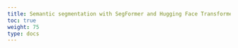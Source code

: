 ```yaml
---
title: Semantic segmentation with SegFormer and Hugging Face Transformers
toc: true
weight: 75
type: docs
---
```

